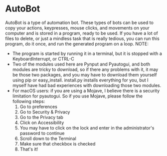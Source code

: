 # AutoBot
AutoBot is a type of automation bot. These types of bots can be used to copy your actions, keypresses, mouse clicks, and movements on your computer and is stored in a program, ready to be used. If you have a lot of files to delete, or just a mindless task that is really tedious, you can run this program, do it once, and run the generated program on a loop. 
NOTE: 
- The program is started by running it in a terminal, but it is stopped with a KeyboardInterrupt, or CTRL-C
- Two of the modules used here are Pynput and Pyautogui, and both modules are tricky to download, so if there any problems with it, it may be those two packages, and you may have to download them yourself using pip or easy_install. install.py installs everything for you, but I myself have had bad experiences with downloading those two modules.
- For macOS users: if you are using a Mojave, I believe there is a security limitation for pyautogui. So if you use Mojave, please follow the following steps:
  1. Go to preferences
  2. Go to Security & Privacy
  3. Go to the Privacy tab
  4. Click on Accessibility
  5. You may have to click on the lock and enter in the administrator's password to continue
  6. Scroll down to the Terminal
  7. Make sure that checkbox is checked
  8. That's it!

